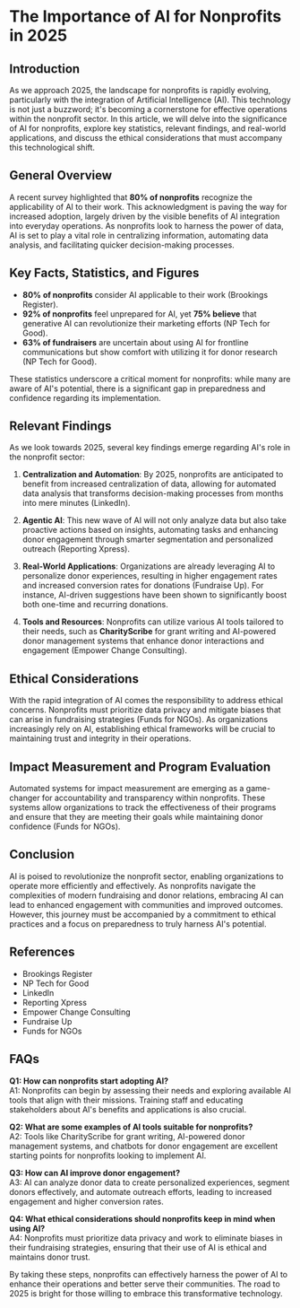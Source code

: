 # The Importance of AI for Nonprofits in 2025

## Introduction
As we approach 2025, the landscape for nonprofits is rapidly evolving, particularly with the integration of Artificial Intelligence (AI). This technology is not just a buzzword; it's becoming a cornerstone for effective operations within the nonprofit sector. In this article, we will delve into the significance of AI for nonprofits, explore key statistics, relevant findings, and real-world applications, and discuss the ethical considerations that must accompany this technological shift.

## General Overview
A recent survey highlighted that **80% of nonprofits** recognize the applicability of AI to their work. This acknowledgment is paving the way for increased adoption, largely driven by the visible benefits of AI integration into everyday operations. As nonprofits look to harness the power of data, AI is set to play a vital role in centralizing information, automating data analysis, and facilitating quicker decision-making processes.

## Key Facts, Statistics, and Figures
- **80% of nonprofits** consider AI applicable to their work (Brookings Register).
- **92% of nonprofits** feel unprepared for AI, yet **75% believe** that generative AI can revolutionize their marketing efforts (NP Tech for Good).
- **63% of fundraisers** are uncertain about using AI for frontline communications but show comfort with utilizing it for donor research (NP Tech for Good).

These statistics underscore a critical moment for nonprofits: while many are aware of AI's potential, there is a significant gap in preparedness and confidence regarding its implementation.

## Relevant Findings
As we look towards 2025, several key findings emerge regarding AI's role in the nonprofit sector:

1. **Centralization and Automation**: By 2025, nonprofits are anticipated to benefit from increased centralization of data, allowing for automated data analysis that transforms decision-making processes from months into mere minutes (LinkedIn).

2. **Agentic AI**: This new wave of AI will not only analyze data but also take proactive actions based on insights, automating tasks and enhancing donor engagement through smarter segmentation and personalized outreach (Reporting Xpress).

3. **Real-World Applications**: Organizations are already leveraging AI to personalize donor experiences, resulting in higher engagement rates and increased conversion rates for donations (Fundraise Up). For instance, AI-driven suggestions have been shown to significantly boost both one-time and recurring donations.

4. **Tools and Resources**: Nonprofits can utilize various AI tools tailored to their needs, such as **CharityScribe** for grant writing and AI-powered donor management systems that enhance donor interactions and engagement (Empower Change Consulting).

## Ethical Considerations
With the rapid integration of AI comes the responsibility to address ethical concerns. Nonprofits must prioritize data privacy and mitigate biases that can arise in fundraising strategies (Funds for NGOs). As organizations increasingly rely on AI, establishing ethical frameworks will be crucial to maintaining trust and integrity in their operations.

## Impact Measurement and Program Evaluation
Automated systems for impact measurement are emerging as a game-changer for accountability and transparency within nonprofits. These systems allow organizations to track the effectiveness of their programs and ensure that they are meeting their goals while maintaining donor confidence (Funds for NGOs).

## Conclusion
AI is poised to revolutionize the nonprofit sector, enabling organizations to operate more efficiently and effectively. As nonprofits navigate the complexities of modern fundraising and donor relations, embracing AI can lead to enhanced engagement with communities and improved outcomes. However, this journey must be accompanied by a commitment to ethical practices and a focus on preparedness to truly harness AI's potential.

## References
- Brookings Register
- NP Tech for Good
- LinkedIn
- Reporting Xpress
- Empower Change Consulting
- Fundraise Up
- Funds for NGOs

## FAQs

**Q1: How can nonprofits start adopting AI?**  
A1: Nonprofits can begin by assessing their needs and exploring available AI tools that align with their missions. Training staff and educating stakeholders about AI's benefits and applications is also crucial.

**Q2: What are some examples of AI tools suitable for nonprofits?**  
A2: Tools like CharityScribe for grant writing, AI-powered donor management systems, and chatbots for donor engagement are excellent starting points for nonprofits looking to implement AI.

**Q3: How can AI improve donor engagement?**  
A3: AI can analyze donor data to create personalized experiences, segment donors effectively, and automate outreach efforts, leading to increased engagement and higher conversion rates.

**Q4: What ethical considerations should nonprofits keep in mind when using AI?**  
A4: Nonprofits must prioritize data privacy and work to eliminate biases in their fundraising strategies, ensuring that their use of AI is ethical and maintains donor trust.

By taking these steps, nonprofits can effectively harness the power of AI to enhance their operations and better serve their communities. The road to 2025 is bright for those willing to embrace this transformative technology.